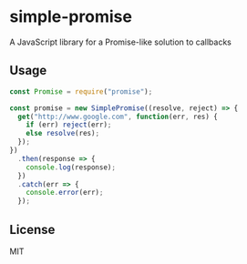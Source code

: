 # simple-promise

A JavaScript library for a Promise-like solution to callbacks

## Usage

```javascript
const Promise = require("promise");

const promise = new SimplePromise((resolve, reject) => {
  get("http://www.google.com", function(err, res) {
    if (err) reject(err);
    else resolve(res);
  });
})
  .then(response => {
    console.log(response);
  })
  .catch(err => {
    console.error(err);
  });
```

## License

MIT

